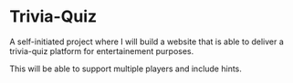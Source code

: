 # Trivia-Quiz
A self-initiated project where I will build a website that is able to deliver a trivia-quiz platform for entertainement purposes.

This will be able to support multiple players and include hints.
